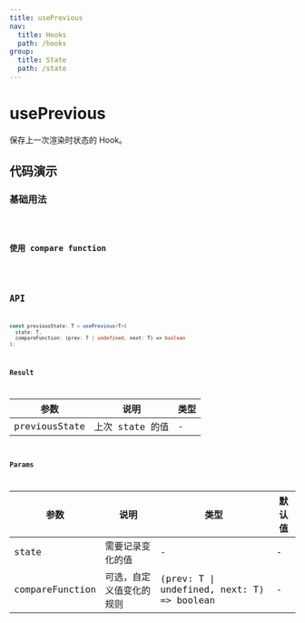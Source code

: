 ```yaml
---
title: usePrevious
nav:
  title: Hooks
  path: /hooks
group:
  title: State
  path: /state
---
```


# usePrevious

保存上一次渲染时状态的 Hook。

## 代码演示

### 基础用法

<code src="./demo/demo1.tsx" />

### 使用 compare function

<code src="./demo/demo2.tsx" />

## API

```typescript
const previousState: T = usePrevious<T>(
  state: T,
  compareFunction: (prev: T | undefined, next: T) => boolean
);
```

### Result

| 参数          | 说明            | 类型 |
| ------------- | --------------- | ---- |
| previousState | 上次 state 的值 | -    |

### Params

| 参数            | 说明                     | 类型                                       | 默认值 |
| --------------- | ------------------------ | ------------------------------------------ | ------ |
| state           | 需要记录变化的值         | -                                          | -      |
| compareFunction | 可选，自定义值变化的规则 | (prev: T \| undefined, next: T) => boolean | -      |
